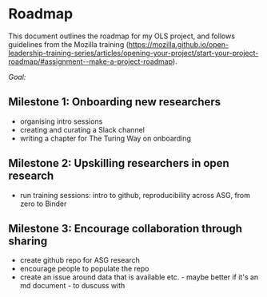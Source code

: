 # Roadmap

This document outlines the roadmap for my OLS project, and follows guidelines from the Mozilla training (https://mozilla.github.io/open-leadership-training-series/articles/opening-your-project/start-your-project-roadmap/#assignment--make-a-project-roadmap).

*Goal:*

## Milestone 1: Onboarding new researchers 

* organising intro sessions
* creating and curating a Slack channel 
* writing a chapter for The Turing Way on onboarding 

## Milestone 2: Upskilling researchers in open research 

* run training sessions: intro to github, reproducibility across ASG, from zero to Binder 

## Milestone 3: Encourage collaboration through sharing 

* create github repo for ASG research
* encourage people to populate the repo 
* create an issue around data that is available etc. - maybe better if it's an md document - to duscuss with 
